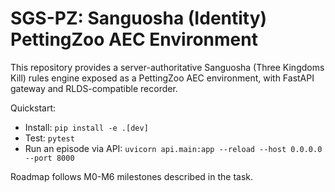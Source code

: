 # SGS-PZ: Sanguosha (Identity) PettingZoo AEC Environment

This repository provides a server-authoritative Sanguosha (Three Kingdoms Kill) rules engine exposed as a PettingZoo AEC environment, with FastAPI gateway and RLDS-compatible recorder.

Quickstart:

- Install: `pip install -e .[dev]`
- Test: `pytest`
- Run an episode via API: `uvicorn api.main:app --reload --host 0.0.0.0 --port 8000`

Roadmap follows M0-M6 milestones described in the task.

